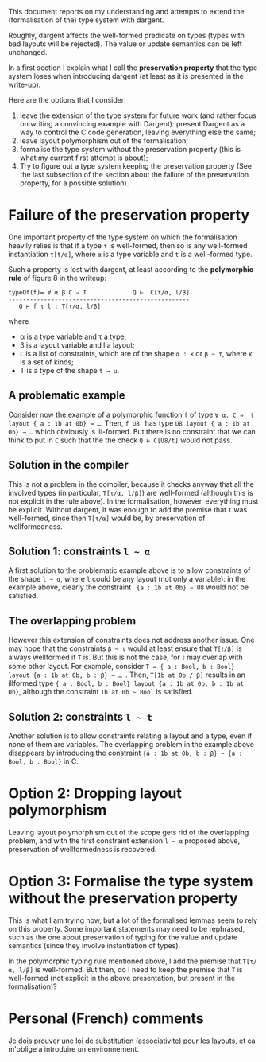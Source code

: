 
This document reports on my understanding and attempts to extend the 
(formalisation of the) type system with dargent.


Roughly, dargent affects the well-formed predicate on types (types with
bad layouts will be rejected). The value or update semantics can be left
unchanged.

In a first section I explain what I call the **preservation property** 
that the type system loses when
introducing dargent (at least as it is presented in the write-up).

Here are the options that I consider:
1. leave the extension of the type system for future work (and rather focus on 
writing a convincing example with Dargent): present Dargent
as a way to control the C code generation, leaving everything else the same;
2. leave layout polymorphism out of the formalisation;
3. formalise the type system without the preservation property (this is what my current first attempt is about);
4. Try to figure out a type system keeping the preservation property
(See the last subsection of the section about the failure of the preservation
property, for a possible solution).


# Failure of the preservation property

One important property of the type system on which the formalisation heavily
relies is that if a type `τ` is well-formed, then so is any well-formed instantiation 
`τ[t/α]`, where `α` is a type variable and `t` is a well-formed type. 


Such a property is lost with dargent, at least according to the **polymorphic rule** of figure
8 in the writeup:
```
typeOf(f)= ∀ α β.C ⇒ T             Q ⊢  C[τ/α, l/β]
---------------------------------------------------
   Q ⊢ f τ l : T[τ/α, l/β]
```
where 
- α is a type variable and τ a type;
- β is a layout variable and l a layout;
- `C` is a list of constraints, which are of the shape `α : κ` or 
`β ~ τ`, where κ is a set of kinds;
- T is a type of the shape `t → u`.

## A problematic example

Consider now the example of a polymorphic function `f` of type `∀ α. C ⇒ 
t layout { a : 1b at 0b} → …`. Then, `f U8 ` has type
`U8 layout { a : 1b at 0b} → …` which obviously is ill-formed.
But there is no constraint that we can think to put in `C` such that the 
the check `Q ⊢ C[U8/t]` would not pass.

## Solution in the compiler

This is not a problem in the compiler, because it checks anyway that all the
involved types (in particular, `T[τ/α, l/β]`) are well-formed (although this is not explicit in the rule
above). In the formalisation, however, everything must be explicit.
Without dargent, it was enough to add the premise that `T` was well-formed,
since then `T[τ/α]` would be, by preservation of wellformedness.

## Solution 1: constraints `l ~ α`

A first solution to the problematic example above is to allow constraints 
of the shape `l ~ α`, where `l` could be any layout (not only a variable): 
in the example above, clearly the constraint ` {a : 1b at 0b} ~ U8` would not be satisfied.

## The overlapping problem
However this extension of constraints does not address another issue.
One may hope that the constraints `β ~ τ` would at least ensure that `T[ℓ/β]`
is always wellformed if `T` is. But this is not the case, for `ℓ` may overlap
with some other layout. For example, consider `T = { a : Bool, b : Bool} layout
{a : 1b at 0b, b : β} → … `. Then, `T[1b at 0b / β]` results in an illformed
type `{ a : Bool, b : Bool} layout {a : 1b at 0b, b : 1b at 0b}`, although
the constraint `1b at 0b ~ Bool` is satisfied. 

## Solution 2: constraints `l ~ t`

Another solution is to allow constraints relating a layout and a type, even if
none of them are variables. The overlapping problem in the example above
disappears by introducing the constraint `{a : 1b at 0b, b : β} ~ {a : Bool, b : Bool}`
in C.


# Option 2: Dropping layout polymorphism
Leaving layout polymorphism out of the scope gets rid of the overlapping problem,
and with the first constraint extension `l ~ α` proposed above, preservation of wellformedness
is recovered.

# Option 3: Formalise the type system without the preservation property

This is what I am trying now, but a lot of the formalised lemmas seem to rely
on this property. Some important statements may need to be rephrased,
such as the one about preservation of typing for the value and update semantics
(since they involve instantiation of types).

In the polymorphic typing rule mentioned above, I add the premise that 
`T[τ/α, l/β]` is well-formed. But then, do I need to keep the premise that
`T` is well-formed (not explicit in the above presentation, but present in the formalisation)?



# Personal (French) comments 

Je dois prouver une loi de substitution (associativite) pour les layouts, et ca m'oblige a introduire
un environnement.

